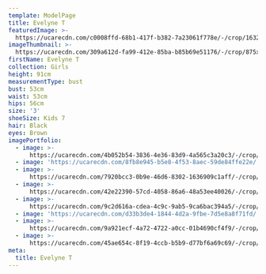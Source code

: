 ```yaml
---
template: ModelPage
title: Evelyne T
featuredImage: >-
  https://ucarecdn.com/c0008ffd-68b1-417f-b382-7a23061f778e/-/crop/1632x1025/0,461/-/preview/
imageThumbnail: >-
  https://ucarecdn.com/309a612d-fa99-412e-85ba-b85b69e51176/-/crop/875x1190/299,308/-/preview/
firstName: Evelyne T
collection: Girls
height: 91cm
measurementType: bust
bust: 53cm
waist: 53cm
hips: 56cm
size: '3'
shoeSize: Kids 7
hair: Black
eyes: Brown
imagePortfolio:
  - image: >-
      https://ucarecdn.com/4b052b54-3836-4e36-83d9-4a565c3a20c3/-/crop/1632x2290/0,159/-/preview/
  - image: 'https://ucarecdn.com/8fb8e945-b5e8-4f53-8aec-59de84ffe22e/'
  - image: >-
      https://ucarecdn.com/7920bcc3-0b9e-46d6-8302-1636909c1aff/-/crop/1632x2124/0,325/-/preview/
  - image: >-
      https://ucarecdn.com/42e22390-57cd-4058-86a6-48a53ee40026/-/crop/1632x2278/0,171/-/preview/
  - image: >-
      https://ucarecdn.com/9c2d616a-cdea-4c9c-9ab5-9ca6bac394a5/-/crop/1632x2153/0,296/-/preview/
  - image: 'https://ucarecdn.com/d33b3de4-1844-4d2a-9fbe-7d5e8a8f71fd/'
  - image: >-
      https://ucarecdn.com/9a921ecf-4a72-4722-a0cc-01b4690cf4f9/-/crop/2449x1427/0,205/-/preview/
  - image: >-
      https://ucarecdn.com/45ae654c-8f19-4ccb-b5b9-d77bf6a69c69/-/crop/1632x2096/0,353/-/preview/
meta:
  title: Evelyne T
---
```


